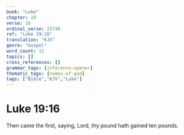 ```yaml
---
book: "Luke"
chapter: 19
verse: 16
ordinal_verse: 25748
ref: "Luke 19:16"
translation: "KJV"
genre: "Gospel"
word_count: 12
topics: []
cross_references: []
grammar_tags: [inference-opener]
thematic_tags: [names-of-god]
tags: ["Bible","KJV","Luke"]
---
```


# Luke 19:16

Then came the first, saying, Lord, thy pound hath gained ten pounds.
